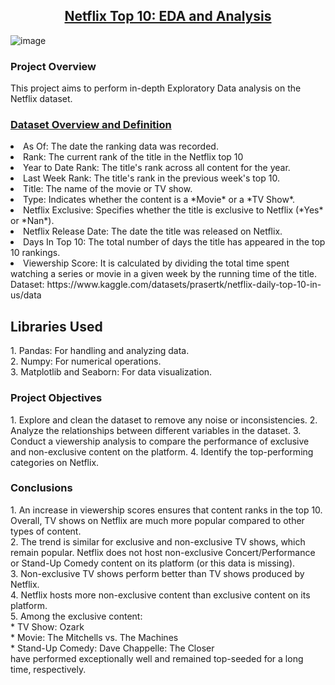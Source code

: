 <div align = "center"><h2><u>Netflix Top 10: EDA and Analysis</u></h2></div>

![image](https://github.com/user-attachments/assets/4e3e8c2f-dc24-4247-8dc7-a8910418edbc)

<h3>Project Overview</h3>
<p>
  This project aims to perform in-depth Exploratory Data analysis on the Netflix dataset.
</p>
<h3><u>Dataset Overview and Definition</u></h3>
<p>
  <li>
  As Of: The date the ranking data was recorded.
  </li>
  <li>
  Rank: The current rank of the title in the Netflix top 10
  </li>
  <li>
  Year to Date Rank: The title's rank across all content for the year.
  </li>
  <li>
  Last Week Rank: The title's rank in the previous week's top 10.
  </li>
  <li>
  Title: The name of the movie or TV show.
  </li>
  <li>
  Type: Indicates whether the content is a *Movie* or a *TV Show*.
  </li>
  <li>
  Netflix Exclusive: Specifies whether the title is exclusive to Netflix (*Yes* or *Nan*).
  </li>
  <li>
  Netflix Release Date: The date the title was released on Netflix.
  </li>
  <li>
  Days In Top 10: The total number of days the title has appeared in the top 10 rankings.
  </li>
  <li>
  Viewership Score: It is calculated by dividing the total time spent watching a series or movie in a given week by the running time of the title.
  </li>
Dataset: https://www.kaggle.com/datasets/prasertk/netflix-daily-top-10-in-us/data
</p>
<h2>Libraries Used</h2>
<p>
  1. Pandas: For handling and analyzing data.<br>
  2. Numpy: For numerical operations.<br>
  3. Matplotlib and Seaborn: For data visualization.
</p>

<h3>Project Objectives</h3>
<p>
1. Explore and clean the dataset to remove any noise or inconsistencies.
2. Analyze the relationships between different variables in the dataset.
3. Conduct a viewership analysis to compare the performance of exclusive and non-exclusive content on the platform.
4. Identify the top-performing categories on Netflix.
</p>

<h3>Conclusions</h3>
<p>
1. An increase in viewership scores ensures that content ranks in the top 10. Overall, TV shows on Netflix are much more popular compared to other types of content.<br>
2. The trend is similar for exclusive and non-exclusive TV shows, which remain popular. Netflix does not host non-exclusive Concert/Performance or Stand-Up Comedy content on its platform (or this data is missing).<br>
3. Non-exclusive TV shows perform better than TV shows produced by Netflix.<br>
4. Netflix hosts more non-exclusive content than exclusive content on its platform.<br>
5. Among the exclusive content:<br>
  * TV Show: Ozark <br>
  * Movie: The Mitchells vs. The Machines<br>
  * Stand-Up Comedy: Dave Chappelle: The Closer<br>
  have performed exceptionally well and remained top-seeded for a long time, respectively.
</p>






